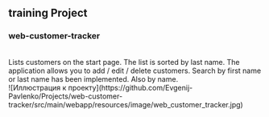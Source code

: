 <h2>training Project</h2>
<h3>web-customer-tracker</h3>
<br>
Lists customers on the start page.
The list is sorted by last name.
The application allows you to add / edit / delete customers.
Search by first name or last name has been implemented. Also by name.
<br>
![Иллюстрация к проекту](https://github.com/Evgenij-Pavlenko/Projects/web-customer-tracker/src/main/webapp/resources/image/web_customer_tracker.jpg)




 
